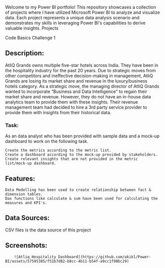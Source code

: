 Welcome to my Power BI portfolio! This repository showcases a collection of projects where I have utilized Microsoft Power BI to analyze and visualize data. Each project represents a unique data analysis scenario and demonstrates my skills in leveraging Power BI's capabilities to derive valuable insights.
Projects

 Code Basics Challenge 1 
        
## Description: 
AtliQ Grands owns multiple five-star hotels across India. They have been in the hospitality industry for the past 20 years. Due to strategic moves from other competitors and ineffective decision-making in management, AtliQ Grands are losing its market share and revenue in the luxury/business hotels category. As a strategic move, the managing director of AtliQ Grands wanted to incorporate “Business and Data Intelligence” to regain their market share and revenue. However, they do not have an in-house data analytics team to provide them with these insights.
Their revenue management team had decided to hire a 3rd party service provider to provide them with insights from their historical data.

### Task:  

As an data analyst who has been provided with sample data and a mock-up dashboard to work on the following task. 
    
    Create the metrics according to the metric list.
    Create a dashboard according to the mock-up provided by stakeholders.
    Create relevant insights that are not provided in the metric list/mock-up dashboard.

## Features:
    Data Modelling has been used to create relationship between fact & dimension tables.
    Dax functions like calculate & sum have been used for calculating the measures and KPI's.
    
## Data Sources: 
   CSV files is the data source of this project

## Screenshots: 
  
        ![Atliq Hospitality Dashboard](https://github.com/akikl/Power-BI/assets/57595385/f51b7d82-b8cc-4b11-b54f-a9cc1f98bc29)


        
        

